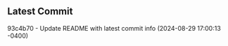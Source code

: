 
## Latest Commit
93c4b70 - Update README with latest commit info (2024-08-29 17:00:13 -0400) <Yunxi-Zhou>
